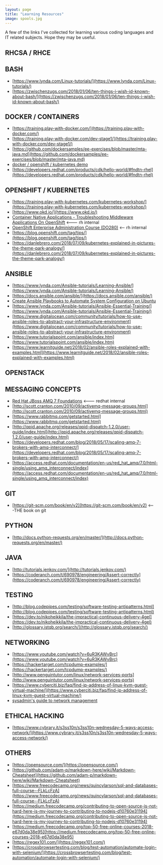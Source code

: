 ```yaml
---
layout: page
title: "Learning Resources"
image: spools.jpg
---
```


A few of the links I've collected for learning various coding languages and IT related subjects. Hope they may be useful.

## RHCSA / RHCE

## BASH
   * [https://www.lynda.com/Linux-tutorials/](https://www.lynda.com/Linux-tutorials/)
   * [https://zwischenzugs.com/2018/01/06/ten-things-i-wish-id-known-about-bash/](https://zwischenzugs.com/2018/01/06/ten-things-i-wish-id-known-about-bash/)

## DOCKER / CONTAINERS
   * [https://training.play-with-docker.com/](https://training.play-with-docker.com/)
   * [https://training.play-with-docker.com/dev-stage1/](https://training.play-with-docker.com/dev-stage1/)
   * [https://github.com/dockersamples/ee-exercises/blob/master/mta-java.md](https://github.com/dockersamples/ee-exercises/blob/master/mta-java.md)
   * [docker / openshift / kubernetes demo](https://www.youtube.com/watch?v=AoDhQt8PtUQ)
   * [https://developers.redhat.com/products/cdk/hello-world/#fndtn-rhel](https://developers.redhat.com/products/cdk/hello-world/#fndtn-rhel)
   
## OPENSHIFT / KUBERNETES
   * [https://training.play-with-kubernetes.com/kubernetes-workshop/](https://training.play-with-kubernetes.com/kubernetes-workshop/)
   * [https://www.okd.io/](https://www.okd.io/)
   * [Container Native Applications - Troubleshooting Middleware Applications On OpenShift](https://learning.redhat.com/course/view.php?id=1243) <--- rh internal
   * [OpenShift Enterprise Administration Course (DO280)](https://learning.redhat.com/course/view.php?id=423) <-- rh internal
   * [https://blog.openshift.com/tag/tips/](https://blog.openshift.com/tag/tips/)
   * [https://danlebrero.com/2018/07/09/kubernetes-explained-in-pictures-the-theme-park-analogy/](https://danlebrero.com/2018/07/09/kubernetes-explained-in-pictures-the-theme-park-analogy/)


## ANSIBLE
   * [https://www.lynda.com/Ansible-tutorials/Learning-Ansible/](https://www.lynda.com/Ansible-tutorials/Learning-Ansible/)
   * [https://docs.ansible.com/ansible/](https://docs.ansible.com/ansible/)
   * [Create Ansible Playbooks to Automate System Configuration on Ubuntu](https://www.digitalocean.com/community/tutorials/how-to-create-ansible-playbooks-to-automate-system-configuration-on-ubuntu)
   * [https://www.lynda.com/Ansible-tutorials/Ansible-Essential-Training/](https://www.lynda.com/Ansible-tutorials/Ansible-Essential-Training/)
   * [https://www.digitalocean.com/community/tutorials/how-to-use-ansible-roles-to-abstract-your-infrastructure-environment](https://www.digitalocean.com/community/tutorials/how-to-use-ansible-roles-to-abstract-your-infrastructure-environment)
   * [https://www.tutorialspoint.com/ansible/index.htm](https://www.tutorialspoint.com/ansible/index.htm)
   * [https://www.learnitguide.net/2018/02/ansible-roles-explained-with-examples.html](https://www.learnitguide.net/2018/02/ansible-roles-explained-with-examples.html)

## OPENSTACK

## MESSAGING CONCEPTS
   * [Red Hat JBoss AMQ 7 Foundations](https://learning.redhat.com/course/view.php?id=846)  <--- redhat internal
   * [http://scott.cranton.com/2010/09/activemq-message-groups.html](http://scott.cranton.com/2010/09/activemq-message-groups.html)
   * [https://www.rabbitmq.com/getstarted.html](https://www.rabbitmq.com/getstarted.html)
   * [http://qpid.apache.org/releases/qpid-dispatch-1.2.0/user-guide/index.html](http://qpid.apache.org/releases/qpid-dispatch-1.2.0/user-guide/index.html)
   * [https://developers.redhat.com/blog/2018/05/17/scaling-amq-7-brokers-with-amq-interconnect/](https://developers.redhat.com/blog/2018/05/17/scaling-amq-7-brokers-with-amq-interconnect/)
   * [https://access.redhat.com/documentation/en-us/red_hat_amq/7.0/html-single/using_amq_interconnect/index](https://access.redhat.com/documentation/en-us/red_hat_amq/7.0/html-single/using_amq_interconnect/index)
   
## GIT
   * [https://git-scm.com/book/en/v2](https://git-scm.com/book/en/v2) <---THE book on git

## PYTHON
   * [http://docs.python-requests.org/en/master/](http://docs.python-requests.org/en/master/)

## JAVA 
   * [http://tutorials.jenkov.com/](http://tutorials.jenkov.com/)
   * [https://coderanch.com/t/690978/engineering/Assert-correctly](https://coderanch.com/t/690978/engineering/Assert-correctly)
   

## TESTING
   * [http://blog.codepipes.com/testing/software-testing-antipatterns.html](http://blog.codepipes.com/testing/software-testing-antipatterns.html)
   * [https://dev.to/nikoheikkila/the-impractical-continuous-delivery-4gel](https://dev.to/nikoheikkila/the-impractical-continuous-delivery-4gel)
   * [http://glossary.istqb.org/search/](http://glossary.istqb.org/search/)

## NETWORKING
   * [https://www.youtube.com/watch?v=6uR3KAWvBrc](https://www.youtube.com/watch?v=6uR3KAWvBrc)
   * [https://hackertarget.com/tcpdump-examples/](https://hackertarget.com/tcpdump-examples/)
   * [http://www.penguintutor.com/linux/network-services-ports](http://www.penguintutor.com/linux/network-services-ports)
   * [https://www.cyberciti.biz/faq/find-ip-address-of-linux-kvm-guest-virtual-machine/](https://www.cyberciti.biz/faq/find-ip-address-of-linux-kvm-guest-virtual-machine/)
   * [sysadmin's guide to network management](https://opensource.com/article/18/7/sysadmin-guide-networking-commands?utm_medium=Email&utm_campaign=weekly&sc_cid=701f2000000RRAlAAO)

## ETHICAL HACKING
   * [https://www.cybrary.it/s3ss10n/s3ss10n-wednesday-5-ways-access-network/](https://www.cybrary.it/s3ss10n/s3ss10n-wednesday-5-ways-access-network/)
   

## OTHERS
   * [https://opensource.com/](https://opensource.com/)
   * [https://github.com/adam-p/markdown-here/wiki/Markdown-Cheatsheet](https://github.com/adam-p/markdown-here/wiki/Markdown-Cheatsheet)
   * [https://www.freecodecamp.org/news/quincylarson/sql-and-databases-full-course--FLkLcFzA](https://www.freecodecamp.org/news/quincylarson/sql-and-databases-full-course--FLkLcFzA)
   * [https://medium.freecodecamp.org/contributing-to-open-source-is-not-hard-here-is-my-journey-to-contributing-to-nodejs-d10760e31194](https://medium.freecodecamp.org/contributing-to-open-source-is-not-hard-here-is-my-journey-to-contributing-to-nodejs-d10760e31194)
   * [https://medium.freecodecamp.org/top-50-free-online-courses-2018-e67d0da38e95](https://medium.freecodecamp.org/top-50-free-online-courses-2018-e67d0da38e95)
   * [https://regex101.com/](https://regex101.com/)
   * [https://crossbrowsertesting.com/blog/test-automation/automate-login-with-selenium/](https://crossbrowsertesting.com/blog/test-automation/automate-login-with-selenium/)
   
   
   
   
